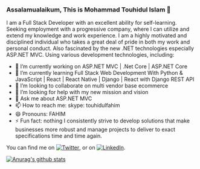 ### Assalamualaikum, This is Mohammad Touhidul Islam 👋

I am a Full Stack Developer with an excellent ability for self-learning. Seeking employment with a progressive company, where l can utilize and extend my knowledge and work experience. I am a highly motivated and disciplined individual who takes a great deal of pride in both my work and personal conduct.
Also fascinated by the new .NET technologies especially ASP.NET MVC. Using various development technologies, including:
- 🔭 I’m currently working on ASP.NET MVC | .Net Core | ASP.NET Core 
- 🌱 I’m currently learning Full Stack Web Development With Python & JavaScript | React | React Native | Django | React with Django REST API
- 👯 I’m looking to collaborate on multi vendor base ecommerce
- 🤔 I’m looking for help with my new mission and vision
- 💬 Ask me about ASP.NET MVC
- 📫 How to reach me: skype: touhidulfahim
- 😄 Pronouns: FAHIM
- ⚡ Fun fact: nothing
I consistently strive to develop solutions that make businesses more robust and manage projects to deliver to exact specifications time and time again. 

<!-- Actual text -->

You can find me on [![Twitter][1.2]][1], or on [![LinkedIn][2.2]][2].

<!-- Icons -->

[1.2]: http://i.imgur.com/wWzX9uB.png (twitter icon without padding)
[2.2]: src="https://toppng.com/uploads/preview/linkedin-logo-vector-icons-linkedin-icon-vector-circle-115533859484o8nwgwfy4.png"

<!-- Links to your social media accounts -->

[1]: https://twitter.com/touhidulfahim
[2]: https://www.linkedin.com/in/touhidulfahim/


[![Anurag's github stats](https://github-readme-stats.vercel.app/api?username=touhidulfahim)](https://github.com/touhidulfahim/github-readme-stats)
